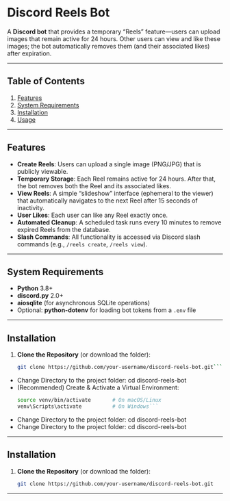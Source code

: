 # Discord Reels Bot

A **Discord bot** that provides a temporary “Reels” feature—users can upload images that remain active for 24 hours. Other users can view and like these images; the bot automatically removes them (and their associated likes) after expiration.

---

## Table of Contents

1. [Features](#features)  
2. [System Requirements](#system-requirements)  
3. [Installation](#installation)
4. [Usage](#usage)  

---

## Features

- **Create Reels**: Users can upload a single image (PNG/JPG) that is publicly viewable.  
- **Temporary Storage**: Each Reel remains active for 24 hours. After that, the bot removes both the Reel and its associated likes.  
- **View Reels**: A simple “slideshow” interface (ephemeral to the viewer) that automatically navigates to the next Reel after 15 seconds of inactivity.  
- **User Likes**: Each user can like any Reel exactly once.  
- **Automated Cleanup**: A scheduled task runs every 10 minutes to remove expired Reels from the database.  
- **Slash Commands**: All functionality is accessed via Discord slash commands (e.g., `/reels create`, `/reels view`).  

---

## System Requirements

- **Python** 3.8+  
- **discord.py** 2.0+  
- **aiosqlite** (for asynchronous SQLite operations)  
- Optional: **python-dotenv** for loading bot tokens from a `.env` file  


---

## Installation

1. **Clone the Repository** (or download the folder):
   ```bash
   git clone https://github.com/your-username/discord-reels-bot.git```
- Change Directory to the project folder:
   cd discord-reels-bot
- (Recommended) Create & Activate a Virtual Environment:
   ```bash python -m venv venv
   source venv/bin/activate       # On macOS/Linux
   venv\Scripts\activate          # On Windows```

- Change Directory to the project folder:
   cd discord-reels-bot
- Change Directory to the project folder:
   cd discord-reels-bot

---

## Installation

1. **Clone the Repository** (or download the folder):
   ```bash
   git clone https://github.com/your-username/discord-reels-bot.git

---
